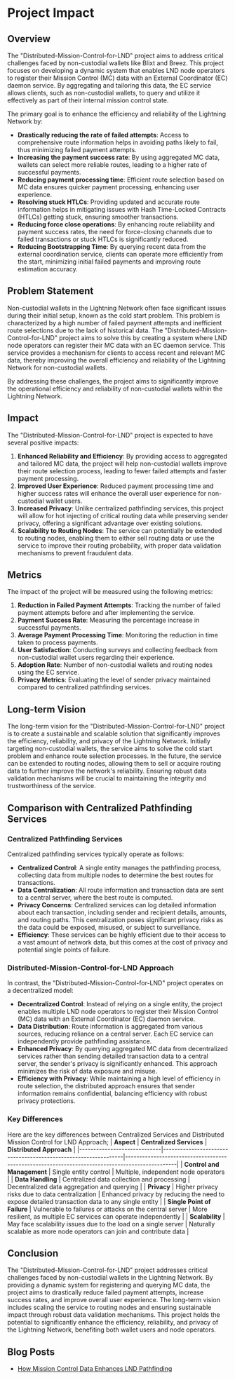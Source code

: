 # Project Impact

## Overview
The "Distributed-Mission-Control-for-LND" project aims to address critical
challenges faced by non-custodial wallets like Blixt and Breez. This project
focuses on developing a dynamic system that enables LND node operators to
register their Mission Control (MC) data with an External Coordinator (EC)
daemon service. By aggregating and tailoring this data, the EC service allows
clients, such as non-custodial wallets, to query and utilize it effectively as
part of their internal mission control state.

The primary goal is to enhance the efficiency and reliability of
the Lightning Network by:

- **Drastically reducing the rate of failed attempts**: Access to comprehensive
route information helps in avoiding paths likely to fail, thus minimizing failed
payment attempts.
- **Increasing the payment success rate**: By using aggregated MC data, wallets
can select more reliable routes, leading to a higher rate of successful payments.
- **Reducing payment processing time**: Efficient route selection based on MC
data ensures quicker payment processing, enhancing user experience.
- **Resolving stuck HTLCs**: Providing updated and accurate route information
helps in mitigating issues with Hash Time-Locked Contracts (HTLCs) getting
stuck, ensuring smoother transactions.
- **Reducing force close operations**: By enhancing route reliability and
payment success rates, the need for force-closing channels due to failed
transactions or stuck HTLCs is significantly reduced.
- **Reducing Bootstrapping Time**: By querying recent data from the external
coordination service, clients can operate more efficiently from the start,
minimizing initial failed payments and improving route estimation accuracy.

## Problem Statement
Non-custodial wallets in the Lightning Network often face significant issues
during their initial setup, known as the cold start problem. This problem is
characterized by a high number of failed payment attempts and inefficient route
selections due to the lack of historical data. The
"Distributed-Mission-Control-for-LND" project aims to solve this by creating
a system where LND node operators can register their MC data with an EC daemon
service. This service provides a mechanism for clients to access recent and
relevant MC data, thereby improving the overall efficiency and reliability of
the Lightning Network for non-custodial wallets.

By addressing these challenges, the project aims to significantly improve the
operational efficiency and reliability of non-custodial wallets within
the Lightning Network.

## Impact
The "Distributed-Mission-Control-for-LND" project is expected to have several
positive impacts:

1. **Enhanced Reliability and Efficiency**: By providing access to aggregated
and tailored MC data, the project will help non-custodial wallets improve their
route selection process, leading to fewer failed attempts and faster payment
processing.
2. **Improved User Experience**: Reduced payment processing time and higher
success rates will enhance the overall user experience for non-custodial wallet
users.
3. **Increased Privacy**: Unlike centralized pathfinding services, this project
will allow for hot injecting of critical routing data while preserving sender
privacy, offering a significant advantage over existing solutions.
4. **Scalability to Routing Nodes**: The service can potentially be extended to
routing nodes, enabling them to either sell routing data or use the service to
improve their routing probability, with proper data validation mechanisms to
prevent fraudulent data.

## Metrics
The impact of the project will be measured using the following metrics:

1. **Reduction in Failed Payment Attempts**: Tracking the number of failed
payment attempts before and after implementing the service.
2. **Payment Success Rate**: Measuring the percentage increase in successful
payments.
3. **Average Payment Processing Time**: Monitoring the reduction in time taken
to process payments.
4. **User Satisfaction**: Conducting surveys and collecting feedback from
non-custodial wallet users regarding their experience.
5. **Adoption Rate**: Number of non-custodial wallets and routing nodes using
the EC service.
6. **Privacy Metrics**: Evaluating the level of sender privacy maintained
compared to centralized pathfinding services.

## Long-term Vision
The long-term vision for the "Distributed-Mission-Control-for-LND" project is
to create a sustainable and scalable solution that significantly improves the
efficiency, reliability, and privacy of the Lightning Network. Initially
targeting non-custodial wallets, the service aims to solve the cold start
problem and enhance route selection processes. In the future, the service can be
extended to routing nodes, allowing them to sell or acquire routing data to
further improve the network's reliability. Ensuring robust data validation
mechanisms will be crucial to maintaining the integrity and trustworthiness of
the service.

## Comparison with Centralized Pathfinding Services

### Centralized Pathfinding Services
Centralized pathfinding services typically operate as follows:

- **Centralized Control**: A single entity manages the pathfinding process,
collecting data from multiple nodes to determine the best routes for
transactions.
- **Data Centralization**: All route information and transaction data are sent
to a central server, where the best route is computed.
- **Privacy Concerns**: Centralized services can log detailed information about
each transaction, including sender and recipient details, amounts, and routing
paths. This centralization poses significant privacy risks as the data could be
exposed, misused, or subject to surveillance.
- **Efficiency**: These services can be highly efficient due to their access to
a vast amount of network data, but this comes at the cost of privacy and
potential single points of failure.

### Distributed-Mission-Control-for-LND Approach
In contrast, the "Distributed-Mission-Control-for-LND" project operates on
a decentralized model:

- **Decentralized Control**: Instead of relying on a single entity, the project
enables multiple LND node operators to register their Mission Control (MC) data
with an External Coordinator (EC) daemon service.
- **Data Distribution**: Route information is aggregated from various sources,
reducing reliance on a central server. Each EC service can independently provide
pathfinding assistance.
- **Enhanced Privacy**: By querying aggregated MC data from decentralized
services rather than sending detailed transaction data to a central server,
the sender's privacy is significantly enhanced. This approach minimizes the risk
of data exposure and misuse.
- **Efficiency with Privacy**: While maintaining a high level of efficiency in
route selection, the distributed approach ensures that sender information
remains confidential, balancing efficiency with robust privacy protections.

### Key Differences
Here are the key differences between Centralized Services and Distributed Mission Control for LND Approach;
| **Aspect**                  | **Centralized Services**                                       | **Distributed Approach**                                                                       |
|-----------------------------|----------------------------------------------------------------|------------------------------------------------------------------------------------------------|
| **Control and Management**  | Single entity control                                          | Multiple, independent node operators                                                           |
| **Data Handling**           | Centralized data collection and processing                     | Decentralized data aggregation and querying                                                    |
| **Privacy**                 | Higher privacy risks due to data centralization                | Enhanced privacy by reducing the need to expose detailed transaction data to any single entity |
| **Single Point of Failure** | Vulnerable to failures or attacks on the central server        | More resilient, as multiple EC services can operate independently                              |
| **Scalability**             | May face scalability issues due to the load on a single server | Naturally scalable as more node operators can join and contribute data                         |

## Conclusion
The "Distributed-Mission-Control-for-LND" project addresses critical challenges
faced by non-custodial wallets in the Lightning Network. By providing a dynamic
system for registering and querying MC data, the project aims to drastically
reduce failed payment attempts, increase success rates, and improve overall user
experience. The long-term vision includes scaling the service to routing nodes
and ensuring sustainable impact through robust data validation mechanisms. This
project holds the potential to significantly enhance the efficiency,
reliability, and privacy of the Lightning Network, benefiting both wallet users
and node operators.

## Blog Posts

- [How Mission Control Data Enhances LND Pathfinding](https://mohamedtechlife.com/how-mission-control-data-enhances-lnd-pathfinding/)
